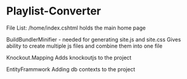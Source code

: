 # Playlist-Converter

File List:
/home/index.cshtml holds the main home page



BuildBundlerMinifier - needed for generating site.js and site.css
	Gives ability to create multiple js files and combine them into one file

Knockout.Mapping
	Adds knockoutjs to the project
	
EntityFrammwork
	Adding db contexts to the project
